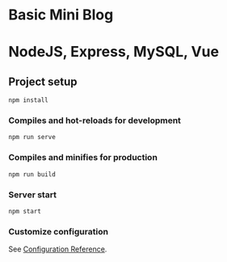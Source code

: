 # Basic Mini Blog

# NodeJS, Express, MySQL, Vue

## Project setup
```
npm install
```

### Compiles and hot-reloads for development
```
npm run serve
```

### Compiles and minifies for production
```
npm run build
```

### Server start
```
npm start
```

### Customize configuration
See [Configuration Reference](https://cli.vuejs.org/config/).
